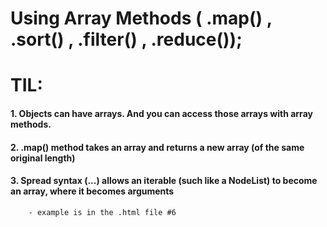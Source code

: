 # Using Array Methods ( .map() , .sort() , .filter() , .reduce());

# TIL:

#### 1. Objects can have arrays. And you can access those arrays with array methods.

#### 2. .map() method takes an array and returns a new array (of the same original length)

#### 3. Spread syntax (...) allows an iterable (such like a NodeList) to become an array, where it becomes arguments

        - example is in the .html file #6
